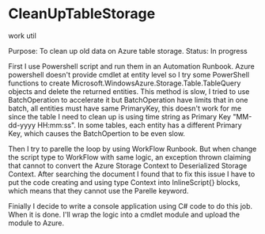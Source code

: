 # CleanUpTableStorage
work util

Purpose: To clean up old data on Azure table storage. 
Status:  In progress

First I use Powershell script and run them in an Automation Runbook. Azure powershell doesn't provide cmdlet at entity level so I try some PowerShell functions to create Microsoft.WindowsAzure.Storage.Table.TableQuery objects and delete the returned entities. This method is slow, I tried to use BatchOperation to accelerate it but BatchOperation have limits that in one batch, all entities must have same PrimaryKey, this doesn't work for me since the table I need to clean up is using time string as Primary Key "MM-dd-yyyy HH:mm:ss". In some tables, each entity has a different Primary Key, which causes the BatchOpertion to be even slow.

Then I try to parelle the loop by using WorkFlow Runbook. But when change the script type to WorkFlow with same logic, an exception thrown claiming that cannot to convert the Azure Storage Context to Deserialized Storage Context. After searching the document I found that to fix this issue I have to put the code creating and using type Context into InlineScript{} blocks, which means that they cannot use the Parelle keyword.

Finially I decide to write a console application using C# code to do this job. When it is done. I'll wrap the logic into a cmdlet module and upload the module to Azure.

